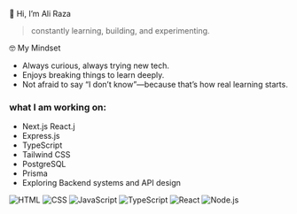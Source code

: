 👋 Hi, I’m Ali Raza

> constantly learning, building, and experimenting.


🤓 My Mindset

- Always curious, always trying new tech.
- Enjoys breaking things to learn deeply.
- Not afraid to say “I don’t know”—because that’s how real learning starts.

### what I am working on:
- Next.js React.j
- Express.js
- TypeScript
- Tailwind CSS
- PostgreSQL
- Prisma
- Exploring Backend systems and API design




![HTML](https://img.shields.io/badge/-HTML5-E34F26?style=flat-square&logo=html5&logoColor=white)
![CSS](https://img.shields.io/badge/-CSS3-1572B6?style=flat-square&logo=css3)
![JavaScript](https://img.shields.io/badge/-JavaScript-F7DF1E?style=flat-square&logo=javascript&logoColor=black)
![TypeScript](https://img.shields.io/badge/-TypeScript-3178C6?style=flat-square&logo=typescript&logoColor=white)
![React](https://img.shields.io/badge/-React-20232A?style=flat-square&logo=react)
![Node.js](https://img.shields.io/badge/-Node.js-339933?style=flat-square&logo=node.js&logoColor=white)
